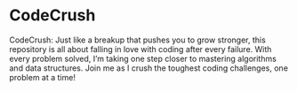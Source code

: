 # CodeCrush
CodeCrush: Just like a breakup that pushes you to grow stronger, this repository is all about falling in love with coding after every failure. With every problem solved, I’m taking one step closer to mastering algorithms and data structures. Join me as I crush the toughest coding challenges, one problem at a time!
